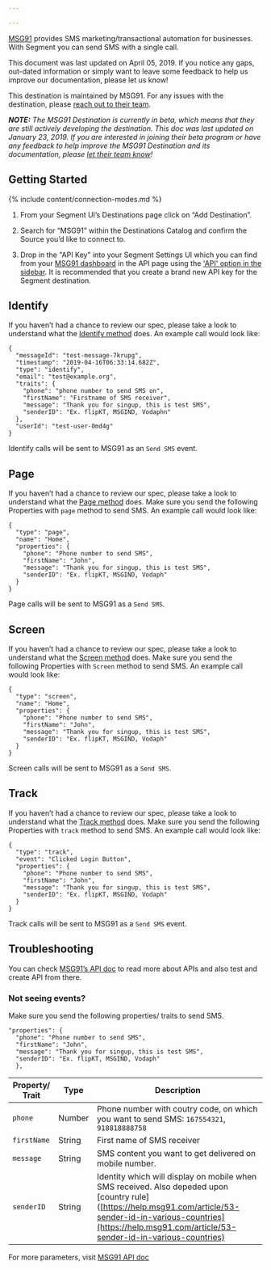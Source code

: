 ```yaml
---

---
```


[MSG91](https://msg91.com/) provides SMS marketing/transactional automation for businesses. With Segment you can send SMS with a single call.

This document was last updated on April 05, 2019. If you notice any gaps, out-dated information or simply want to leave some feedback to help us improve our documentation, please let us know!

This destination is maintained by MSG91. For any issues with the destination, please [reach out to their team](mailto:support@msg91.com).

_**NOTE:** The MSG91 Destination is currently in beta, which means that they are still actively developing the destination. This doc was last updated on January 23, 2019. If you are interested in joining their beta program or have any feedback to help improve the MSG91 Destination and its documentation, please [let  their team know](mailto:support@msg91.com)!_

 

## Getting Started

{% include content/connection-modes.md %}
  
1.  From your Segment UI’s Destinations page click on “Add Destination”.
    
2.  Search for “MSG91” within the Destinations Catalog and confirm the Source you’d like to connect to.
    
3. Drop in the "API Key" into your Segment Settings UI which you can find from your [MSG91 dashboard](https://control.msg91.com/signin/) in the API page using the ['API' option in the sidebar](https://help.msg91.com/article/177-where-can-i-find-my-authentication-key). It is recommended that you create a brand new API key for the Segment destination.


## Identify
If you haven’t had a chance to review our spec, please take a look to understand what the [Identify method](https://segment.com/docs/spec/identify/) does. An example call would look like:

```
{
  "messageId": "test-message-7krupg",
  "timestamp": "2019-04-16T06:33:14.682Z",
  "type": "identify",
  "email": "test@example.org",
  "traits": {
    "phone": "phone number to send SMS on",
    "firstName": "Firstname of SMS receiver",
    "message": "Thank you for singup, this is test SMS",
    "senderID": "Ex. flipKT, MSGIND, Vodaphn"     
  },
  "userId": "test-user-0md4g"
}
```

Identify calls will be sent to MSG91 as an `Send SMS` event.



## Page

If you haven’t had a chance to review our spec, please take a look to understand what the [Page method](https://segment.com/docs/spec/page/) does. Make sure you send the following Properties with `page` method to send SMS. An example call would look like:

```
{
  "type": "page",
  "name": "Home",
  "properties": {
    "phone": "Phone number to send SMS",  
    "firstName": "John",
    "message": "Thank you for singup, this is test SMS",
    "senderID": "Ex. flipKT, MSGIND, Vodaph"
  }
}

```
Page calls will be sent to MSG91 as a `Send SMS`.

## Screen

If you haven’t had a chance to review our spec, please take a look to understand what the [Screen method](https://segment.com/docs/spec/screen/) does. Make sure you send the following Properties with `Screen` method to send SMS. An example call would look like:

```
{
  "type": "screen",
  "name": "Home",
  "properties": {
    "phone": "Phone number to send SMS", 
    "firstName": "John",
    "message": "Thank you for singup, this is test SMS",
    "senderID": "Ex. flipKT, MSGIND, Vodaph"
  }
}
```
Screen calls will be sent to MSG91 as a `Send SMS`.

## Track

If you haven’t had a chance to review our spec, please take a look to understand what the [Track method](https://segment.com/docs/spec/track/) does. Make sure you send the following Properties with `track` method to send SMS. An example call would look like:

```
{
  "type": "track",
  "event": "Clicked Login Button",
  "properties": {
    "phone": "Phone number to send SMS",  
    "firstName": "John",
    "message": "Thank you for singup, this is test SMS",
    "senderID": "Ex. flipKT, MSGIND, Vodaph"
  }
}
```
Track calls will be sent to MSG91 as a `Send SMS` event.

  

## Troubleshooting

You can check [MSG91’s API doc](https://docs.msg91.com/collection/msg91-api-integration/5/send-sms/T26A6X72) to read more about APIs and also test and create API from there.

### Not seeing events?

Make sure you send the following properties/ traits to send SMS.

```
"properties": {
  "phone": "Phone number to send SMS", 
  "firstName": "John",
  "message": "Thank you for singup, this is test SMS",
  "senderID": "Ex. flipKT, MSGIND, Vodaph"
  },
```

| **Property/ Trait** | **Type** | **Description** |
| --- | --- | --- |
| `phone` | Number | Phone number with coutry code, on which you want to send SMS: `167554321`, `918818888758`
| `firstName` | String | First name of SMS receiver |
| `message` | String | SMS content you want to get delivered on mobile number.  |
| `senderID` | String | Identity which will display on mobile when SMS received. Also depeded upon [country rule]([https://help.msg91.com/article/53-sender-id-in-various-countries](https://help.msg91.com/article/53-sender-id-in-various-countries)|


For more parameters, visit [MSG91 API doc]([https://docs.msg91.com/collection/msg91-api-integration/5/send-sms/T26A6X72](https://docs.msg91.com/collection/msg91-api-integration/5/send-sms/T26A6X72)
)
